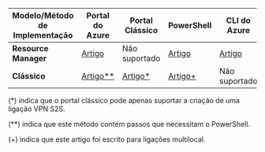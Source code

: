 | **Modelo/Método de Implementação** | **Portal do Azure** | **Portal Clássico** | **PowerShell** | **CLI do Azure** |
| --- | --- | --- | --- | --- |
| **Resource Manager** |[Artigo](../articles/vpn-gateway/vpn-gateway-howto-site-to-site-resource-manager-portal.md) |Não suportado |[Artigo](../articles/vpn-gateway/vpn-gateway-create-site-to-site-rm-powershell.md) | [Artigo](../articles/vpn-gateway/vpn-gateway-howto-site-to-site-resource-manager-cli.md) |
| **Clássico** |[Artigo**](../articles/vpn-gateway/vpn-gateway-howto-site-to-site-classic-portal.md) |[Artigo*](../articles/vpn-gateway/vpn-gateway-site-to-site-create.md) |[Artigo+](../articles/vpn-gateway/vpn-gateway-multi-site.md) | Não suportado |

(*) indica que o portal clássico pode apenas suportar a criação de uma ligação VPN S2S.

(**) indica que este método contém passos que necessitam o PowerShell.

(+) indica que este artigo foi escrito para ligações multilocal.